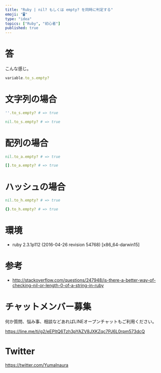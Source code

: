 ```yaml
---
title: "Ruby | nil? もしくは empty? を同時に判定する"
emoji: "🖥"
type: "idea"
topics: ["Ruby", "初心者"]
published: true
---
```


# 答

こんな感じ。

```rb
variable.to_s.empty?
```

# 文字列の場合

```rb
''.to_s.empty? # => true

nil.to_s.empty? # => true
```

# 配列の場合

```rb
nil.to_a.empty? # => true

[].to_a.empty? # => true
```

# ハッシュの場合

```rb
nil.to_h.empty? # => true

{}.to_h.empty? # => true
```


# 環境

- ruby 2.3.1p112 (2016-04-26 revision 54768) [x86_64-darwin15]


# 参考

- http://stackoverflow.com/questions/247948/is-there-a-better-way-of-checking-nil-or-length-0-of-a-string-in-ruby








<!-- Update From Qiita API -->

# チャットメンバー募集


何か質問、悩み事、相談などあればLINEオープンチャットもご利用ください。

https://line.me/ti/g2/eEPltQ6Tzh3pYAZV8JXKZqc7PJ6L0rpm573dcQ





# Twitter


https://twitter.com/YumaInaura


<!-- Update From Qiita API -->


